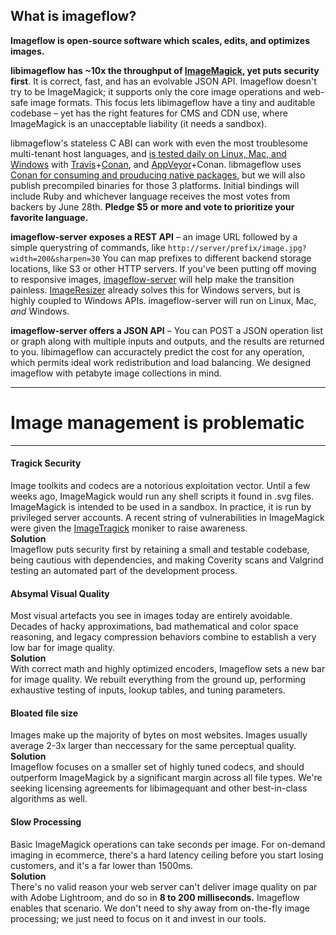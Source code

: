 ## What is imageflow?

**Imageflow is open-source software which scales, edits, and optimizes images.**

**libimageflow has ~10x the throughput of [ImageMagick](https://www.imagemagick.org), yet puts security first**. It is correct, fast, and has an evolvable JSON API. Imageflow doesn't try to be ImageMagick; it supports only the core image operations and web-safe image formats. This focus lets libimageflow have a tiny and auditable codebase – yet has the right features for CMS and CDN use, where ImageMagick is an unacceptable liability (it needs a sandbox). 

libmageflow's stateless C ABI can work with even the most troublesome multi-tenant host languages, and [is tested daily on Linux, Mac, and Windows](https://github.com/imazen/imageflow) with [Travis](https://travis-ci.org)+[Conan](https://conan.io), and [AppVeyor](https://appveyor.com)+Conan. libmageflow uses [Conan for consuming and prouducing native packages](https://conan.io), but we will also publish precompiled binaries for those 3 platforms.  Initial bindings will include Ruby and whichever language receives the most votes from backers by June 28th. **Pledge $5 or more and vote to prioritize your favorite language.**

**imageflow-server exposes a REST API** – an image URL followed by a simple querystring of commands, like `http://server/prefix/image.jpg?width=200&sharpen=30`  You can map prefixes to different backend storage locations, like S3 or other HTTP servers. If you've been putting off moving to responsive images, [imageflow-server](https://www.imageflow.io) will help make the transition painless. [ImageResizer](https://imageresizing.net) already solves this for Windows servers, but is highly coupled to Windows APIs. imageflow-server will run on Linux, Mac, *and* Windows.

**imageflow-server offers a JSON API** – You can POST a JSON operation list or graph along with multiple inputs and outputs, and the results are returned to you. libimageflow can accuractely predict the cost for any operation, which permits ideal work redistribution and load balancing. We designed imageflow with petabyte image collections in mind.

--- 

# Image management is problematic

--------------

#### Tragick Security

Image toolkits and codecs are a notorious exploitation vector. Until a few weeks ago, ImageMagick would run any shell scripts it found in .svg files. 
ImageMagick is intended to be used in a sandbox. In practice, it is run by privileged server accounts. A recent string of vulnerabilities in ImageMagick were given the [ImageTragick](https://imagetragick.com) moniker to raise awareness.  
**Solution**  
Imageflow puts security first by retaining a small and testable codebase, being cautious with dependencies, and making Coverity scans and Valgrind testing an automated part of the development process.

#### Absymal Visual Quality

Most visual artefacts you see in images today are entirely avoidable. Decades of hacky approximations, bad mathematical and color space reasoning, and legacy compression behaviors combine to establish a very low bar for image quality.  
**Solution**  
With correct math and highly optimized encoders, Imageflow sets a new bar for image quality. We rebuilt everything from the ground up, performing exhaustive testing of inputs, lookup tables, and tuning parameters.

#### Bloated file size

Images make up the majority of bytes on most websites. Images usually average 2-3x larger than neccessary for the same perceptual quality.  
**Solution**  
Imageflow focuses on a smaller set of highly tuned codecs, and should outperform ImageMagick by a significant margin across all file types. We're seeking licensing agreements for libimagequant and other best-in-class algorithms as well.

#### Slow Processing
Basic ImageMagick operations can take seconds per image. For on-demand imaging in ecommerce, there's a hard latency ceiling before you start losing customers, and it's a far lower than 1500ms.  
**Solution**  
There's no valid reason your web server can't deliver image quality on par with Adobe Lightroom, and do so in **8 to 200 milliseconds.** Imageflow enables that scenario. We don't need to shy away from on-the-fly image processing; we just need to focus on it and invest in our tools.


